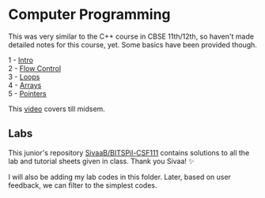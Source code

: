 # Computer Programming

This was very similar to the C++ course in CBSE 11th/12th, so haven't made detailed notes for this course, yet. Some basics have been provided though. 

1 - <a href="01_Intro.md">Intro</a><br>
2 - <a href="02_Flow_Control.md">Flow Control</a><br>
3 - <a href="03_Loops.md">Loops</a><br>
4 - <a href="04_Arrays.md">Arrays</a><br>
5 - <a href="01_Pointers.md">Pointers</a>

This [video](https://youtu.be/IDNGU4B7Oe0) covers till midsem.

## Labs

This junior's repository [SivaaB/BITSPil-CSF111](https://github.com/SivaaB/BITSPil-CSF111) contains solutions to all the lab and tutorial sheets given in class. Thank you Sivaa! ✨

I will also be adding my lab codes in this folder. Later, based on user feedback, we can filter to the simplest codes.
